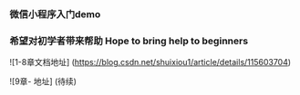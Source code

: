 ### 微信小程序入门demo

### 希望对初学者带来帮助   Hope to bring help to beginners

![1-8章文档地址] (https://blog.csdn.net/shuixiou1/article/details/115603704)
 


![9章- 地址] (待续)
